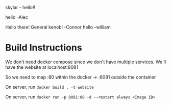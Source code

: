 skylar - hello!!

hello -Alec

Hello there!
General kenobi -Connor
hello -william

# Build Instructions
We don't need docker compose since we don't have multiple services.
We'll have the website at localhost:8081

So we need to map :80 within the docker -> :8081 outside the container

On server, run `docker build . -t website`

On server, run `docker run -p 8081:80 -d --restart always <Image ID>`